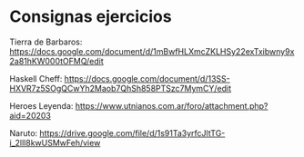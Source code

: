 
# Consignas ejercicios

Tierra de Barbaros: https://docs.google.com/document/d/1mBwfHLXmcZKLHSy22exTxibwny9x2a81hKW000tOFMQ/edit

Haskell Cheff: https://docs.google.com/document/d/13SS-HXVR7z5SOgQCwYh2Maob7QhSh858PTSzc7MymCY/edit

Heroes Leyenda: https://www.utnianos.com.ar/foro/attachment.php?aid=20203

Naruto: https://drive.google.com/file/d/1s91Ta3yrfcJltTG-i_2lll8kwUSMwFeh/view



